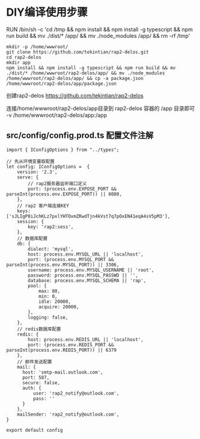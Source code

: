 # DIY编译使用步骤

RUN /bin/sh -c 'cd /tmp && npm install && npm install -g typescript && npm run build && mv ./dist/* /app/ && mv ./node_modules /app/ && rm -rf /tmp'

~~~shell
mkdir -p /home/wwwroot/
git clone https://github.com/tekintian/rap2-delos.git
cd rap2-delos
mkdir app
npm install && npm install -g typescript && npm run build && mv ./dist/* /home/wwwroot/rap2-delos/app/ && mv ./node_modules /home/wwwroot/rap2-delos/app/ && cp -a package.json /home/wwwroot/rap2-delos/app/package.json

~~~

创建rap2-delos  https://github.com/tekintian/rap2-delos

连接/home/wwwroot/rap2-delos/app目录到 rap2-delos 容器的 /app 目录即可
-v /home/wwwroot/rap2-delos/app:/app


## src/config/config.prod.ts 配置文件注解

~~~shell
import { IConfigOptions } from "../types";

// 先从环境变量取配置
let config: IConfigOptions =  {
    version: '2.3',
    serve: {
    	// rap2服务器监听端口定义
        port: (process.env.EXPOSE_PORT && parseInt(process.env.EXPOSE_PORT)) || 8080,
    },
    // rap2 客户端连接KEY
    keys: ['sJLIgP0iJchKLz7pxlYHTOxmZRwdTjn4kVst7q7pOxEN41eqA4sV5pM3'],
    session: {
        key: 'rap2:sess',
    },
	// 数据库配置
    db: {
        dialect: 'mysql',
        host: process.env.MYSQL_URL || 'localhost',
        port: (process.env.MYSQL_PORT && parseInt(process.env.MYSQL_PORT)) || 3306,
        username: process.env.MYSQL_USERNAME || 'root',
        password: process.env.MYSQL_PASSWD || '',
        database: process.env.MYSQL_SCHEMA || 'rap',
        pool: {
            max: 80,
            min: 0,
            idle: 20000,
            acquire: 20000,
        },
        logging: false,
    },
    // redis数据库配置
    redis: {
        host: process.env.REDIS_URL || 'localhost',
        port: (process.env.REDIS_PORT && parseInt(process.env.REDIS_PORT)) || 6379
    },
    // 邮件发送配置
    mail: {
      host: 'smtp-mail.outlook.com',
      port: 587,
      secure: false,
      auth: {
          user: 'rap2_notify@outlook.com',
          pass: ''
      }
    },
    mailSender: 'rap2_notify@outlook.com',
}

export default config

~~~